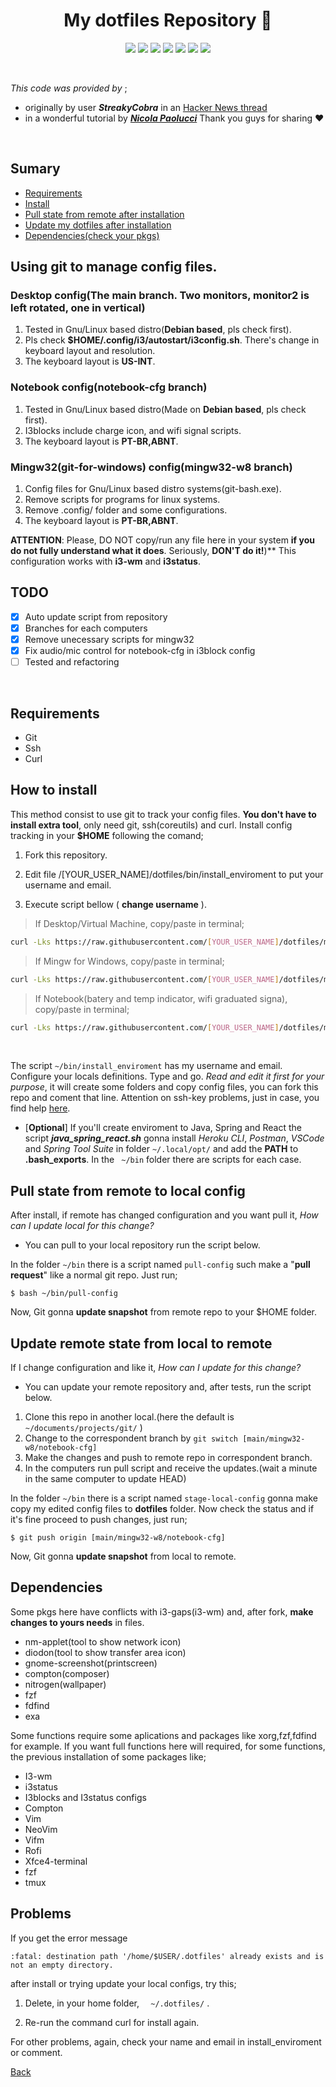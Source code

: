 <h1 align="center">My dotfiles Repository 🐧</h1>

<p align="center">
<img src="https://img.shields.io/badge/bash-script-brightgreen" />
<img src="https://img.shields.io/badge/requirement-git-orange" />
<img src="https://img.shields.io/badge/requirement-curl-importany" />
<img src="https://img.shields.io/badge/tests-in%20progress-red" />
<img src="https://img.shields.io/badge/license-MIT-informational" />
<img src="https://img.shields.io/badge/platform-linux--64-lightgrey" />
<img src="https://img.shields.io/github/last-commit/brnfra/dotfiles" />
</p>
<br>

_This code was provided by_ ;
- originally by user ___StreakyCobra___ in an [Hacker News thread](https://news.ycombinator.com/item?id=11070797)
- in a wonderful tutorial by ___[Nicola Paolucci](https://www.atlassian.com/git/tutorials/dotfiles)___
Thank you guys for sharing :heart:

<br>

## Sumary

- [Requirements](https://github.com/brnfra/dotfiles#requirements)
- [Install](https://github.com/brnfra/dotfiles#how-to-install)
- [Pull state from remote after installation](https://github.com/brnfra/dotfiles#pull-state-from-remote-to-local-config)
- [Update my dotfiles after installation](https://github.com/brnfra/dotfiles#update-remote-state-from-local-to-remote)
- [Dependencies(check your pkgs)](https://github.com/brnfra/dotfiles#dependencies)

## Using git to manage config files.

### Desktop config(The main branch. Two monitors, monitor2 is left rotated, one in vertical)

1. Tested in Gnu/Linux based distro(**Debian based**, pls check first).
2. Pls check **$HOME/.config/i3/autostart/i3config.sh**. There's change in keyboard layout and resolution.
3. The keyboard layout is **US-INT**.

### Notebook config(notebook-cfg branch)

1. Tested in Gnu/Linux based distro(Made on **Debian based**, pls check first).
2. I3blocks include charge icon, and wifi signal scripts.
3. The keyboard layout is **PT-BR,ABNT**.

### Mingw32(git-for-windows) config(mingw32-w8 branch)

1. Config files for Gnu/Linux based distro systems(git-bash.exe).
2. Remove scripts for programs for linux systems.
3. Remove .config/ folder and some configurations.
4. The keyboard layout is **PT-BR,ABNT**.

**ATTENTION**: Please, DO NOT copy/run any file here in your system **if you do not fully understand what it does**. Seriously, **DON'T do it!**)**
This configuration works with **i3-wm** and **i3status**.  

## TODO

- [x] Auto update script from repository
- [x] Branches for each computers
- [x] Remove unecessary scripts for mingw32
- [x] Fix audio/mic control for notebook-cfg in i3block config
- [ ] Tested and refactoring

<br>

## Requirements

- Git
- Ssh 
- Curl

## How to install
 
This method consist to use git to track your config files. **You don't have to install extra tool**, only need git, ssh(coreutils) and curl.
Install config tracking in your **$HOME** following the comand;

1. Fork this repository.

2. Edit file  /[YOUR_USER_NAME]/dotfiles/bin/install_enviroment to put your username and email.

3. Execute script bellow ( **change username** ).

>If Desktop/Virtual Machine, copy/paste in terminal;
```bash
curl -Lks https://raw.githubusercontent.com/[YOUR_USER_NAME]/dotfiles/main/bin/install | /bin/bash
```
>If Mingw for Windows, copy/paste in terminal;
```bash
curl -Lks https://raw.githubusercontent.com/[YOUR_USER_NAME]/dotfiles/main/bin/install-mingw-cfg | /bin/bash
```
>If Notebook(batery and temp indicator, wifi graduated signa), copy/paste in terminal;
```bash
curl -Lks https://raw.githubusercontent.com/[YOUR_USER_NAME]/dotfiles/main/bin/install-note-cfg | /bin/bash
```

<br>

The script ```~/bin/install_enviroment``` has my username and email. Configure your locals definitions. Type and go. 
*Read and edit it first for your purpose*, it will create some folders and copy config files, you can fork this repo and coment that line.
Attention on ssh-key problems, just in case, you find help [here](https://docs.github.com/pt/authentication/connecting-to-github-with-ssh).
<br>

- [**Optional**] If you'll create enviroment to Java, Spring and React the script ___java_spring_react.sh___ gonna install *Heroku CLI*, *Postman*, *VSCode* and *Spring Tool Suite* in folder ```~/.local/opt/``` and add the **PATH** to **.bash_exports**.
In the ``` ~/bin```  folder there are scripts for each case.

## Pull state from remote to local config

After install, if remote has changed configuration and you want pull it, *How can I update local for this change?*
- You can pull to your local repository run the script below. 

In the folder ```~/bin``` there is a script named ```pull-config``` such make a "**pull request**" like a normal git repo. Just run;
```
$ bash ~/bin/pull-config
```
Now, Git gonna **update snapshot** from remote repo to your $HOME folder.

## Update remote state from local to remote 

If I change configuration and like it, *How can I update for this change?*
- You can update your remote repository and, after tests, run the script below. 

1. Clone this repo in another local.(here the default is ``` ~/documents/projects/git/ ``` )
2. Change to the correspondent branch by ```git switch [main/mingw32-w8/notebook-cfg]``` 
3. Make the changes and push to remote repo in correspondent branch. 
4. In the computers run pull script and receive the updates.(wait a minute in the same computer to update HEAD)

In the folder ```~/bin``` there is a script named ```stage-local-config``` gonna make copy my edited config files to
**dotfiles** folder. Now check the status and if it's fine proceed to push changes, just run;
```
$ git push origin [main/mingw32-w8/notebook-cfg]
```
Now, Git gonna **update snapshot** from local to remote.

## Dependencies

Some pkgs here have conflicts with i3-gaps(i3-wm) and, after fork, **make changes to yours needs** in files.

- nm-applet(tool to show network icon)
- diodon(tool to show transfer area icon)
- gnome-screenshot(printscreen)
- compton(composer)
- nitrogen(wallpaper)
- fzf
- fdfind
- exa

Some functions require some aplications and packages like xorg,fzf,fdfind for example.
If you want full functions here will required, for some functions, the previous installation of some packages like;


- I3-wm
- i3status
- I3blocks and I3status configs
- Compton
- Vim
- NeoVim
- Vifm
- Rofi
- Xfce4-terminal
- fzf
- tmux 

## Problems

If you get the error message 

```:fatal: destination path '/home/$USER/.dotfiles' already exists and is not an empty directory. ``` 

after install or trying update your local configs, try this;

1. Delete, in your home folder, ```  ~/.dotfiles/``` .

2. Re-run the command curl for install again.

For other problems, again, check your name and email in install_enviroment or comment.

[Back](https://github.com/brnfra/dotfiles#my-dotfiles-repository-)
